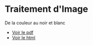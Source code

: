 # Traitement d'Image
De la couleur au noir et blanc

* [Voir le pdf](traitementdImage.pdf)
* [Voir le html](traitementdImage.html)
